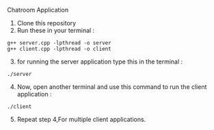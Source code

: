  Chatroom Application



1. Clone this repository
2. Run these in your terminal :
```
g++ server.cpp -lpthread -o server
g++ client.cpp -lpthread -o client
```
3. for running the server application type this in the terminal :
```
./server
```

4. Now, open another terminal and use this command to run the client application :
```
./client
```

5. Repeat step 4,For multiple client applications.
